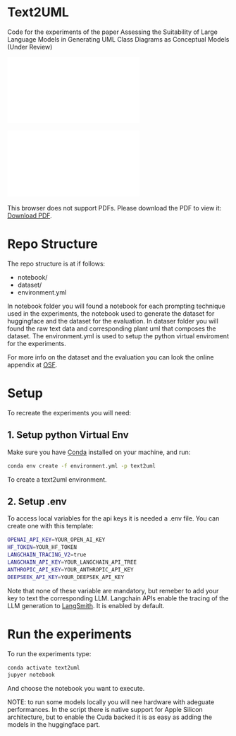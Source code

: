 # Text2UML
Code for the experiments of the paper Assessing the Suitability of Large Language Models in Generating UML Class Diagrams as Conceptual Models (Under Review)

![Architecture of the experiments](./images/text2uml_arch.pdf)

<object data="./images/text2uml_arch.pdf" type="application/pdf" width="700px" height="700px">
    <embed src="./images/text2uml_arch.pdf">
        <p>This browser does not support PDFs. Please download the PDF to view it: <a href="./images/text2uml_arch.pdf">Download PDF</a>.</p>
    </embed>
</object>

# Repo Structure
The repo structure is at if follows:
- notebook/
- dataset/
- environment.yml

In notebook folder you will found a notebook for each prompting technique used in the experiments, the notebook used to generate the dataset for huggingface and the dataset for the evaluation.
In dataser folder you will found the raw text data and corresponding plant uml that composes the dataset.
The environment.yml is used to setup the python virtual enviroment for the experiments.

For more info on the dataset and the evaluation you can look the online appendix at [OSF](https://osf.io/rbe7d/files/osfstorage).


# Setup
To recreate the experiments you will need:

## 1. Setup python Virtual Env
Make sure you have [Conda](https://anaconda.org/anaconda/conda) installed on your machine, and run:

```sh
conda env create -f environment.yml -p text2uml
```

To create a text2uml environment.

## 2. Setup .env
To access local variables for the api keys it is needed a .env file. You can create one with this template:

```sh
OPENAI_API_KEY=YOUR_OPEN_AI_KEY
HF_TOKEN=YOUR_HF_TOKEN
LANGCHAIN_TRACING_V2=true
LANGCHAIN_API_KEY=YOUR_LANGCHAIN_API_TREE
ANTHROPIC_API_KEY=YOUR_ANTHROPIC_API_KEY
DEEPSEEK_API_KEY=YOUR_DEEPSEK_API_KEY
```

Note that none of these variable are mandatory, but remeber to add your key to text the corresponding LLM. Langchain APIs enable the tracing of the LLM generation to [LangSmith](https://www.langchain.com/langsmith). It is enabled by default.
# Run the experiments
To run the experiments type:

```sh
conda activate text2uml
jupyer notebook
```

And choose the notebook you want to execute. 

NOTE: to run some models locally you will nee hardware with adeguate performances. In the script there is native support for Apple Silicon architecture, but to enable the Cuda backed it is as easy as adding the models in the huggingface part.
